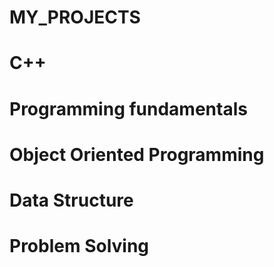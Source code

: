 # MY_PROJECTS
# C++
# Programming fundamentals
# Object Oriented Programming
# Data Structure
# Problem Solving 
